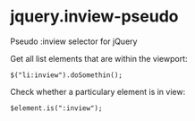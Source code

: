 jquery.inview-pseudo
====================

Pseudo :inview selector for jQuery

Get all list elements that are within the viewport:

    $("li:inview").doSomethin();

Check whether a particulary element is in view:

    $element.is(":inview");